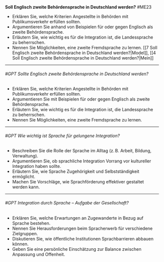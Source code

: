 **Soll Englisch zweite Behördensprache in Deutschland werden?** #ME23 
* Erklären Sie, welche Kriterien Angestellte in Behörden mit Publikumsverkehr erfüllen sollten. 
* Argumentieren Sie anhand von Beispielen für oder gegen Englisch als zweite Behördensprache. 
* Erläutern Sie, wie wichtig es für die Integration ist, die Landessprache zu beherrschen. 
* Nennen Sie Möglichkeiten, eine zweite Fremdsprache zu lernen.
[[7 Soll Englisch zweite Behördensprache in Deutschland werden?|Model]], [[4 Soll Englisch zweite Behördensprache in Deutschland werden?|Mein]]

---

###### #GPT Sollte Englisch zweite Behördensprache in Deutschland werden?
  - Erklären Sie, welche Kriterien Angestellte in Behörden mit Publikumsverkehr erfüllen sollten.
  - Argumentieren Sie mit Beispielen für oder gegen Englisch als zweite Behördensprache.
  - Erläutern Sie, wie wichtig es für die Integration ist, die Landessprache zu beherrschen.
  - Nennen Sie Möglichkeiten, eine zweite Fremdsprache zu lernen.

---

###### #GPT Wie wichtig ist Sprache für gelungene Integration?
  - Beschreiben Sie die Rolle der Sprache im Alltag (z. B. Arbeit, Bildung, Verwaltung).
  - Argumentieren Sie, ob sprachliche Integration Vorrang vor kultureller Integration haben sollte.
  - Erläutern Sie, wie Sprache Zugehörigkeit und Selbstständigkeit ermöglicht.
  - Machen Sie Vorschläge, wie Sprachförderung effektiver gestaltet werden kann.

---

###### #GPT Integration durch Sprache – Aufgabe der Gesellschaft?
  - Erklären Sie, welche Erwartungen an Zugewanderte in Bezug auf Sprache bestehen.
  - Nennen Sie Herausforderungen beim Spracherwerb für verschiedene Zielgruppen.
  - Diskutieren Sie, wie öffentliche Institutionen Sprachbarrieren abbauen können.
  - Geben Sie eine persönliche Einschätzung zur Balance zwischen Anpassung und Offenheit.
